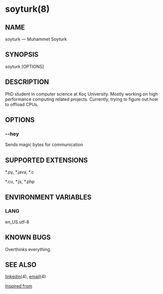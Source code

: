 # soyturk(8)

## NAME

soyturk — Muhammet Soyturk

## SYNOPSIS

soyturk [OPTIONS]

## DESCRIPTION

PhD student in computer science at Koç University. Mostly working on high performance computing related projects. Currently, trying to figure out how to offload CPUs.

## OPTIONS

### --hey

Sends magic bytes for communication

## SUPPORTED EXTENSIONS

*.py, *.java, *.c 

*.cu, *.js, *.php

## ENVIRONMENT VARIABLES

### LANG

en_US.utf-8

## KNOWN BUGS

Overthinks everything.

## SEE ALSO

[linkedin](https://www.linkedin.com/in/muhammetsoyturk/)(4), [email](mailto:muhammetabdullahsoyturk@gmail.com)(4)

[Inspired from](https://orhun.dev/)
